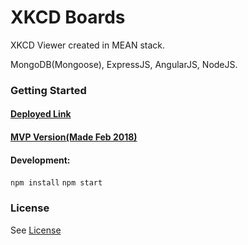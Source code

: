 # XKCD Boards
XKCD Viewer created in MEAN stack.

MongoDB(Mongoose), ExpressJS, AngularJS, NodeJS.

### Getting Started

#### [Deployed Link](https://xkcd-boards.herokuapp.com/)
#### [MVP Version(Made Feb 2018)](https://xkcd-board-legacy.herokuapp.com/)

#### Development:
`npm install`
`npm start`

### License

See [License](https://github.com/yufanw/XKCD-BOARDS/blob/master/LICENSE)

